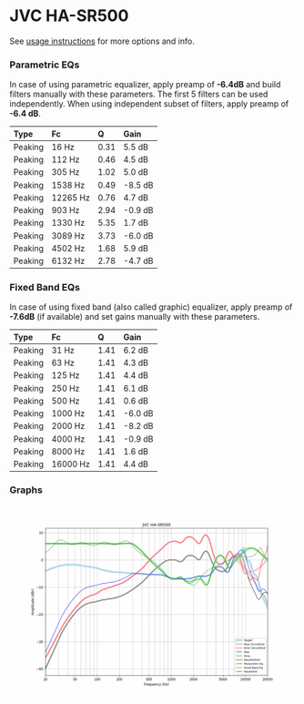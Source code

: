# JVC HA-SR500
See [usage instructions](https://github.com/jaakkopasanen/AutoEq#usage) for more options and info.

### Parametric EQs
In case of using parametric equalizer, apply preamp of **-6.4dB** and build filters manually
with these parameters. The first 5 filters can be used independently.
When using independent subset of filters, apply preamp of **-6.4 dB**.

| Type    | Fc       |    Q | Gain    |
|:--------|:---------|:-----|:--------|
| Peaking | 16 Hz    | 0.31 | 5.5 dB  |
| Peaking | 112 Hz   | 0.46 | 4.5 dB  |
| Peaking | 305 Hz   | 1.02 | 5.0 dB  |
| Peaking | 1538 Hz  | 0.49 | -8.5 dB |
| Peaking | 12265 Hz | 0.76 | 4.7 dB  |
| Peaking | 903 Hz   | 2.94 | -0.9 dB |
| Peaking | 1330 Hz  | 5.35 | 1.7 dB  |
| Peaking | 3089 Hz  | 3.73 | -6.0 dB |
| Peaking | 4502 Hz  | 1.68 | 5.9 dB  |
| Peaking | 6132 Hz  | 2.78 | -4.7 dB |

### Fixed Band EQs
In case of using fixed band (also called graphic) equalizer, apply preamp of **-7.6dB**
(if available) and set gains manually with these parameters.

| Type    | Fc       |    Q | Gain    |
|:--------|:---------|:-----|:--------|
| Peaking | 31 Hz    | 1.41 | 6.2 dB  |
| Peaking | 63 Hz    | 1.41 | 4.3 dB  |
| Peaking | 125 Hz   | 1.41 | 4.4 dB  |
| Peaking | 250 Hz   | 1.41 | 6.1 dB  |
| Peaking | 500 Hz   | 1.41 | 0.6 dB  |
| Peaking | 1000 Hz  | 1.41 | -6.0 dB |
| Peaking | 2000 Hz  | 1.41 | -8.2 dB |
| Peaking | 4000 Hz  | 1.41 | -0.9 dB |
| Peaking | 8000 Hz  | 1.41 | 1.6 dB  |
| Peaking | 16000 Hz | 1.41 | 4.4 dB  |

### Graphs
![](./JVC%20HA-SR500.png)